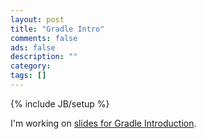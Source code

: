 ```yaml
---
layout: post
title: "Gradle Intro"
comments: false
ads: false
description: ""
category: 
tags: []
---
```

{% include JB/setup %}

I'm working on [slides for Gradle Introduction](http://payne.github.io/GradleIntro2013).
